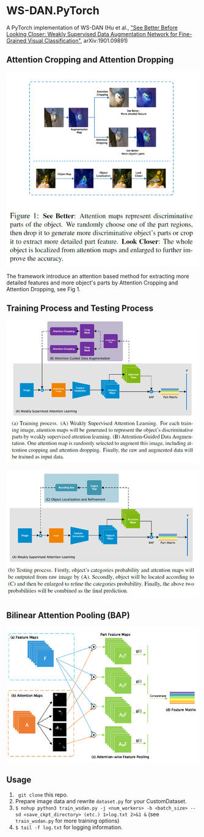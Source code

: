 # WS-DAN.PyTorch
A PyTorch implementation of WS-DAN (Hu et al., ["See Better Before Looking Closer: Weakly Supervised Data Augmentation
Network for Fine-Grained Visual Classification"](https://arxiv.org/abs/1901.09891v2), arXiv:1901.09891)


## Attention Cropping and Attention Dropping
![Fig1](./images/Fig1.png)

The framework introduce an attention based method for extracting more detailed features and more object's parts by Attention Cropping and Attention Dropping, see Fig 1. 

## Training Process and  Testing Process 
![Fig2a](./images/Fig2a.PNG)

![Fig2b](./images/Fig2b.PNG)

## Bilinear Attention Pooling (BAP)

![Fig3](./images/Fig3.PNG)

## Usage
1. ``` git clone``` this repo.
2. Prepare image data and rewrite ```dataset.py``` for your CustomDataset.
3. ```$ nohup python3 train_wsdan.py -j <num_workers> -b <batch_size> --sd <save_ckpt_directory> (etc.) 1>log.txt 2>&1 &``` (see ```train_wsdan.py``` for more training options)
4. ```$ tail -f log.txt``` for logging information.

